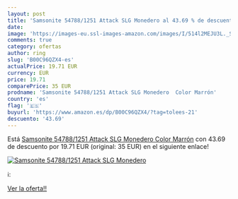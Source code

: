 ```yaml
---
layout: post
title: 'Samsonite 54788/1251 Attack SLG Monedero al 43.69 % de descuento'
date: 
image: 'https://images-eu.ssl-images-amazon.com/images/I/514l2MEJU3L._SL200_.jpg'
comments: true
category: ofertas
author: ring
slug: 'B00C96QZX4-es'
actualPrice: 19.71 EUR
currency: EUR
price: 19.71
comparePrice: 35 EUR
prodname: 'Samsonite 54788/1251 Attack SLG Monedero  Color Marrón'
country: 'es'
flag: '🇪🇸'
buyurl: 'https://www.amazon.es/dp/B00C96QZX4/?tag=tolees-21'
descuento: '43.69'
---
```


Está [Samsonite 54788/1251 Attack SLG Monedero  Color Marrón](https://www.amazon.es/dp/B00C96QZX4/?tag=tolees-21) con 43.69 de descuento por 19.71 EUR (original: 35 EUR) en el siguiente enlace!

[![Samsonite 54788/1251 Attack SLG Monedero](https://images-eu.ssl-images-amazon.com/images/I/514l2MEJU3L._SL200_.jpg)](https://www.amazon.es/dp/B00C96QZX4/?tag=tolees-21)

ℹ️:


[Ver la oferta!!](https://www.amazon.es/dp/B00C96QZX4/?tag=tolees-21)
